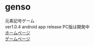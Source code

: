 # genso
元素記号ゲーム  
ver1.0.4 android app release
PC版は開発中  
[ホームページ](http://cooyou.github.io/genso/)  
[ゲームページ](http://cooyou.github.io/genso/www/genso.html)  

